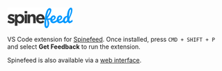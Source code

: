 ![Spinefeed logo](spinefeed-logo.png)

VS Code extension for [Spinefeed](https://github.com/craigshoemaker/spinefeed-function). Once installed, press `CMD + SHIFT + P` and select **Get Feedback** to run the extension.

Spinefeed is also available via a [web interface](http://craigshoemaker.github.io/spinefeed-website).
